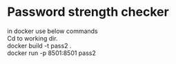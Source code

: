 # Password strength checker                                                   

in docker use below commands                
Cd to working dir.              
docker build -t pass2 .                   
docker run -p 8501:8501 pass2
